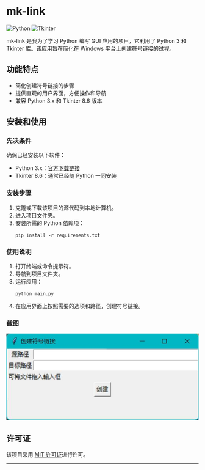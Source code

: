 # mk-link

![Python](https://img.shields.io/badge/Python-3.x-blue)
![Tkinter](https://img.shields.io/badge/Tkinter-8.6-orange)

mk-link 是我为了学习 Python 编写 GUI 应用的项目，它利用了 Python 3 和 Tkinter 库。该应用旨在简化在 Windows 平台上创建符号链接的过程。

## 功能特点

- 简化创建符号链接的步骤
- 提供直观的用户界面，方便操作和导航
- 兼容 Python 3.x 和 Tkinter 8.6 版本

## 安装和使用

### 先决条件

确保已经安装以下软件：

- Python 3.x：[官方下载链接](https://www.python.org/downloads/)
- Tkinter 8.6：通常已经随 Python 一同安装

### 安装步骤

1. 克隆或下载该项目的源代码到本地计算机。
2. 进入项目文件夹。
3. 安装所需的 Python 依赖项：
   ```shell
   pip install -r requirements.txt
   ```

### 使用说明

1. 打开终端或命令提示符。
2. 导航到项目文件夹。
3. 运行应用：
   ```shell
   python main.py
   ```
4. 在应用界面上按照需要的选项和路径，创建符号链接。

### 截图

![](./images/1.jpg)

## 许可证

该项目采用 [MIT 许可证](LICENSE)进行许可。

---